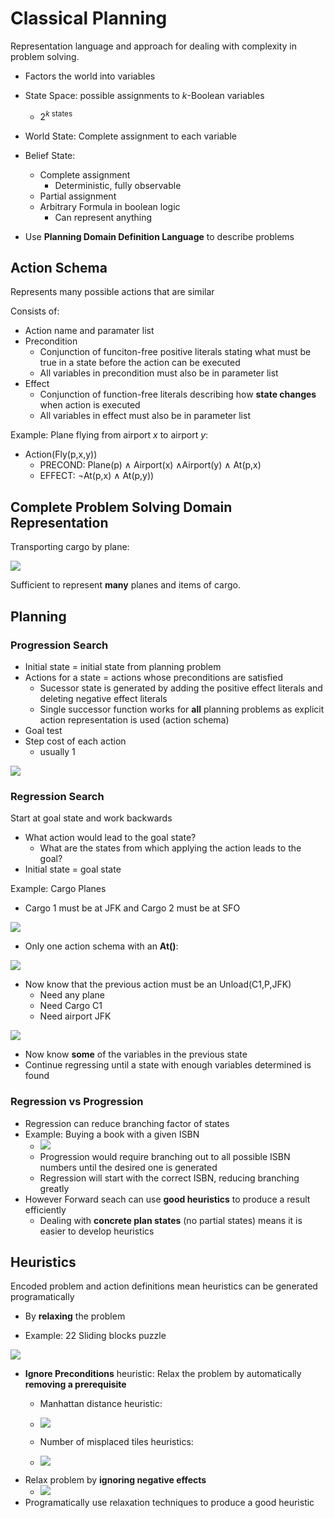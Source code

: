 # Classical Planning
Representation language and approach for dealing with complexity in problem solving.
* Factors the world into variables

* State Space: possible assignments to *k*-Boolean variables
    * 2<sup>*k*</sub> states
* World State: Complete assignment to each variable
* Belief State:
    * Complete assignment
        * Deterministic, fully observable
    * Partial assignment
    * Arbitrary Formula in boolean logic
        * Can represent anything
* Use **Planning Domain Definition Language** to describe problems

## Action Schema
Represents many possible actions that are similar

Consists of:
* Action name and paramater list
* Precondition
    * Conjunction of funciton-free positive literals stating what must be true in a state before the action can be executed
    * All variables in precondition must also be in parameter list
* Effect
    * Conjunction of function-free literals describing how **state changes** when action is executed
    * All variables in effect must also be in parameter list

Example: Plane flying from airport *x* to airport *y*:
* Action(Fly(p,x,y))
    * PRECOND: Plane(p) &and; Airport(x) &and;Airport(y) &and; At(p,x)
    * EFFECT: ¬At(p,x) &and; At(p,y))

## Complete Problem Solving Domain Representation
Transporting cargo by plane:

![](../images/2017-11-13-14-13-05.png)

Sufficient to represent **many** planes and items of cargo.

## Planning

### Progression Search
* Initial state = initial state from planning problem
* Actions for a state = actions whose preconditions are satisfied
    * Sucessor state is generated by adding the positive effect literals and deleting negative effect literals
    * Single successor function works for **all** planning problems as explicit action representation is used (action schema)
* Goal test
* Step cost of each action
    * usually 1

![](../images/2017-11-13-14-21-32.png)

### Regression Search
Start at goal state and work backwards
* What action would lead to the goal state?
    * What are the states from which applying the action leads to the goal?
* Initial state = goal state

Example: Cargo Planes
* Cargo 1 must be at JFK and Cargo 2 must be at SFO

![](../images/2017-11-13-14-29-43.png)

* Only one action schema with an **At()**:

![](../images/2017-11-13-14-31-00.png)

* Now know that the previous action must be an Unload(C1,P,JFK)
    * Need any plane
    * Need Cargo C1
    * Need airport JFK
    
![](../images/2017-11-13-14-32-02.png)

* Now know **some** of the variables in the previous state
* Continue regressing until a state with enough variables determined is found

### Regression vs Progression
* Regression can reduce branching factor of states
* Example: Buying a book with a given ISBN
    * ![](../images/2017-11-13-14-36-09.png)
    * Progression would require branching out to all possible ISBN numbers until the desired one is generated
    * Regression will start with the correct ISBN, reducing branching greatly
* However Forward seach can use **good heuristics** to produce a result efficiently
    * Dealing with **concrete plan states** (no partial states) means it is easier to develop heuristics

## Heuristics
Encoded problem and action definitions mean heuristics can be generated programatically
* By **relaxing** the problem

* Example: 22 Sliding blocks puzzle

![](../images/2017-11-13-14-43-44.png)

* **Ignore Preconditions** heuristic: Relax the problem by automatically **removing a prerequisite**
    * Manhattan distance heuristic:
    * ![](../images/2017-11-13-14-44-27.png)

    * Number of misplaced tiles heuristics:
    * ![](../images/2017-11-13-14-45-08.png)
* Relax problem by **ignoring negative effects**
    * ![](../images/2017-11-13-14-46-21.png)
* Programatically use relaxation techniques to produce a good heuristic